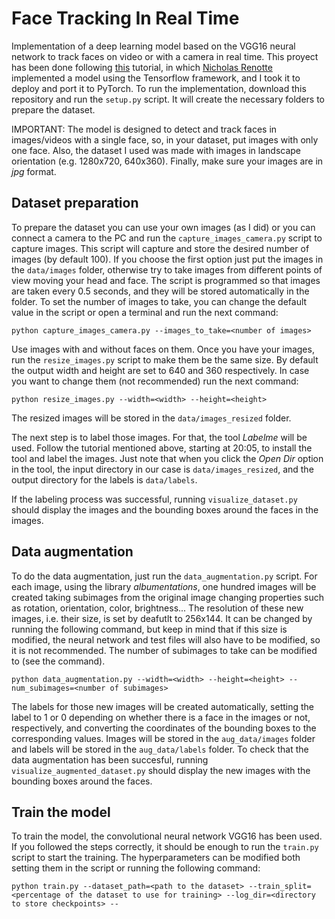 # Face Tracking In Real Time
Implementation of a deep learning model based on the VGG16 neural network to track faces on video or with a camera in real time. This proyect has been done following [this](https://www.youtube.com/watch?v=N_W4EYtsa10&t=6473s) tutorial, in which [Nicholas Renotte](https://www.youtube.com/@NicholasRenotte) implemented a model using the Tensorflow framework, and I took it to deploy and port it to PyTorch. To run the implementation, download this repository and run the ```setup.py``` script. It will create the necessary folders to prepare the dataset.

IMPORTANT: The model is designed to detect and track faces in images/videos with a single face, so, in your dataset, put images with only one face. Also, the dataset I used was made with images in landscape orientation (e.g. 1280x720, 640x360). Finally, make sure your images are in _jpg_ format.


## Dataset preparation
To prepare the dataset you can use your own images (as I did) or you can connect a camera to the PC and run the ```capture_images_camera.py``` script to capture images. This script will capture and store the desired number of images (by default 100). If you choose the first option just put the images in the ```data/images``` folder, otherwise try to take images from different points of view moving your head and face. The script is programmed so that images are taken every 0.5 seconds, and they will be stored automatically in the folder. To set the number of images to take, you can change the default value in the script or open a terminal and run the next command:
```
python capture_images_camera.py --images_to_take=<number of images>
```
Use images with and without faces on them. Once you have your images, run the ```resize_images.py``` script to make them be the same size. By default the output width and height are set to 640 and 360 respectively. In case you want to change them (not recommended) run the next command:
```
python resize_images.py --width=<width> --height=<height>
```
The resized images will be stored in the ```data/images_resized``` folder.

The next step is to label those images. For that, the tool _Labelme_ will be used. Follow the tutorial mentioned above, starting at 20:05, to install the tool and label the images. Just note that when you click the _Open Dir_ option in the tool, the input directory in our case is ```data/images_resized```, and the output directory for the labels is ```data/labels```.

If the labeling process was successful, running ```visualize_dataset.py``` should display the images and the bounding boxes around the faces in the images.

## Data augmentation
To do the data augmentation, just run the ```data_augmentation.py``` script. For each image, using the library _albumentations_, one hundred images will be created taking subimages from the original image changing properties such as rotation, orientation, color, brightness... The resolution of these new images, i.e. their size, is set by deafutlt to 256x144. It can be changed by running the following command, but keep in mind that if this size is modified, the neural network and test files will also have to be modified, so it is not recommended. The number of subimages to take can be modified to (see the command).
```
python data_augmentation.py --width=<width> --height=<height> --num_subimages=<number of subimages>
```
The labels for those new images will be created automatically, setting the label to 1 or 0 depending on whether there is a face in the images or not, respectively, and converting the coordinates of the bounding boxes to the corresponding values. Images will be stored in the ```aug_data/images``` folder and labels will be stored in the ```aug_data/labels``` folder. To check that the data augmentation has been succesful, running ```visualize_augmented_dataset.py``` should display the new images with the bounding boxes around the faces.

## Train the model
To train the model, the convolutional neural network VGG16 has been used. If you followed the steps correctly, it should be enough to run the ```train.py``` script to start the training. The hyperparameters can be modified both setting them in the script or running the following command:
```
python train.py --dataset_path=<path to the dataset> --train_split=<percentage of the dataset to use for training> --log_dir=<directory to store checkpoints> --
```
